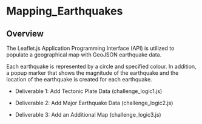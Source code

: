 # Mapping_Earthquakes


## Overview
The Leaflet.js Application Programming Interface (API) is utilized to populate a geographical map with GeoJSON earthquake data.  

Each earthquake is represented by a circle and specified colour.  In addition, a popup marker that shows the magnitude of the earthquake and the location of the earthquake is created for each earthquake.

- Deliverable 1: Add Tectonic Plate Data (challenge_logic1.js)

- Deliverable 2: Add Major Earthquake Data (challenge_logic2.js)

- Deliverable 3: Add an Additional Map (challenge_logic3.js)